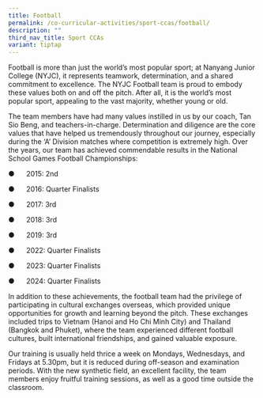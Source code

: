 ```yaml
---
title: Football
permalink: /co-curricular-activities/sport-ccas/football/
description: ""
third_nav_title: Sport CCAs
variant: tiptap
---
```

<p>Football is more than just the world’s most popular sport; at Nanyang
Junior College (NYJC), it represents teamwork, determination, and a shared
commitment to excellence. The NYJC Football team is proud to embody these
values both on and off the pitch. After all, it is the world’s most popular
sport, appealing to the vast majority, whether young or old.</p>
<p>The team members have had many values instilled in us by our coach, Tan
Sio Beng, and teachers-in-charge. Determination and diligence are the core
values that have helped us tremendously throughout our journey, especially
during the ‘A’ Division matches where competition is extremely high. Over
the years, our team has achieved commendable results in the National School
Games Football Championships:</p>
<p>●&nbsp;&nbsp;&nbsp;&nbsp;&nbsp; 2015: 2nd</p>
<p>●&nbsp;&nbsp;&nbsp;&nbsp;&nbsp; 2016: Quarter Finalists</p>
<p>●&nbsp;&nbsp;&nbsp;&nbsp;&nbsp; 2017: 3rd</p>
<p>●&nbsp;&nbsp;&nbsp;&nbsp;&nbsp; 2018: 3rd</p>
<p>●&nbsp;&nbsp;&nbsp;&nbsp;&nbsp; 2019: 3rd</p>
<p>●&nbsp;&nbsp;&nbsp;&nbsp;&nbsp; 2022: Quarter Finalists</p>
<p>●&nbsp;&nbsp;&nbsp;&nbsp;&nbsp; 2023: Quarter Finalists</p>
<p>●&nbsp;&nbsp;&nbsp;&nbsp;&nbsp; 2024: Quarter Finalists</p>
<p>In addition to these achievements, the football team had the privilege
of participating in cultural exchanges overseas, which provided unique
opportunities for growth and learning beyond the pitch. These exchanges
included trips to Vietnam (Hanoi and Ho Chi Minh City) and Thailand (Bangkok
and Phuket), where the team experienced different football cultures, built
international friendships, and gained valuable exposure.</p>
<p>Our training is usually held thrice a week on Mondays, Wednesdays, and
Fridays at 5.30pm, but it is reduced during off-season and examination
periods. With the new synthetic field, an excellent facility, the team
members enjoy fruitful training sessions, as well as a good time outside
the classroom.</p>